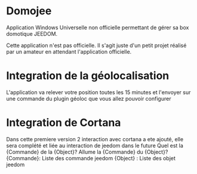 # Domojee

Application Windows Universelle non officielle permettant de gérer sa box domotique JEEDOM.

Cette application n'est pas officielle. 
Il s'agit juste d'un petit projet réalisé par un amateur en attendant l'application officielle.

# Integration de la géolocalisation

L'application va relever votre position toutes les 15 minutes et l'envoyer sur une commande du plugin géoloc que vous allez pouvoir configurer

# Integration de Cortana

Dans cette premiere version 2 interaction avec cortana a ete ajouté, elle sera complété et liée au interaction de jeedom dans le future
Quel est la {Commande} de la {Object}?
Allume la {Commande} du {Object}?
{Commande}: Liste des commande jeedom 
{Object} : Liste des objet jeedom
